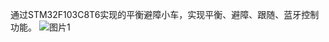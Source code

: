 通过STM32F103C8T6实现的平衡避障小车，实现平衡、避障、跟随、蓝牙控制功能。
![图片1](https://github.com/user-attachments/assets/e854e925-f76f-4091-8d2c-dd74c3733928)

